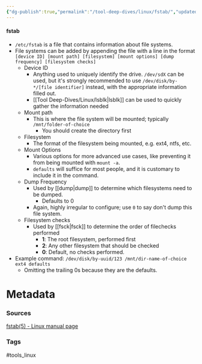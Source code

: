```yaml
---
{"dg-publish":true,"permalink":"/tool-deep-dives/linux/fstab/","updated":"2024-11-12T14:03:42.549-08:00"}
---
```


#### fstab
- `/etc/fstab` is a file that contains information about file systems.
- File systems can be added by appending the file with a line in the format `[device ID] [mount path] [filesystem] [mount options] [dump frequency] [filesystem checks]`
	- Device ID
		- Anything used to uniquely identify the drive. `/dev/sdX` can be used, but it's strongly recommended to use `/dev/disk/by-*/[file identifier]` instead, with the appropriate information filled out.
		- [[Tool Deep-Dives/Linux/lsblk\|lsblk]] can be used to quickly gather the information needed
	- Mount path
		- This is where the file system will be mounted; typically `/mnt/folder-of-choice`
			- You should create the directory first
	- Filesystem
		- The format of the filesystem being mounted, e.g. ext4, ntfs, etc.
	- Mount Options
		- Various options for more advanced use cases, like preventing it from being mounted with `mount -a`.
		- `defaults` will suffice for most people, and it is customary to include it in the command.
	- Dump Frequency
		- Used by [[dump\|dump]] to determine which filesystems need to be dumped.
			- Defaults to 0
		- Again, highly irregular to configure; use `0` to say don't dump this file system.
	- Filesystem checks
		- Used by [[fsck\|fsck]] to determine the order of filechecks performed
			- **1**: The root filesystem, performed first
			- **2**: Any other filesystem that should be checked
			- **0**: Default, no checks performed.
- Example command: `/dev/disk/by-uuid/123 /mnt/dir-name-of-choice ext4 defaults`
	- Omitting the trailing 0s because they are the defaults.






# Metadata

### Sources
[fstab(5) - Linux manual page](https://man7.org/linux/man-pages/man5/fstab.5.html)

### Tags
#tools_linux 